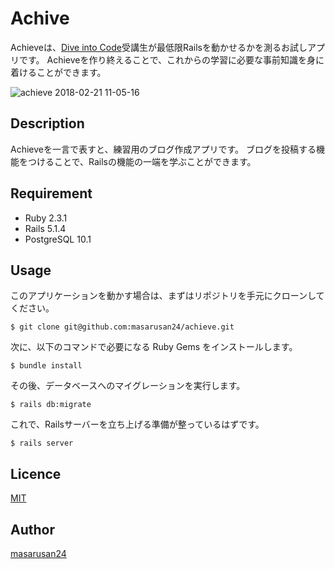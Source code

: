 Achive
====

Achieveは、[Dive into Code](https://diveintocode.jp/)受講生が最低限Railsを動かせるかを測るお試しアプリです。
Achieveを作り終えることで、これからの学習に必要な事前知識を身に着けることができます。

![achieve 2018-02-21 11-05-16](https://user-images.githubusercontent.com/17737460/36459459-323a6ae0-16f7-11e8-853a-b2736b5c7cc2.png)

## Description
Achieveを一言で表すと、練習用のブログ作成アプリです。
ブログを投稿する機能をつけることで、Railsの機能の一端を学ぶことができます。

## Requirement
- Ruby 2.3.1
- Rails 5.1.4
- PostgreSQL 10.1

## Usage
このアプリケーションを動かす場合は、まずはリポジトリを手元にクローンしてください。

```
$ git clone git@github.com:masarusan24/achieve.git
```

次に、以下のコマンドで必要になる Ruby Gems をインストールします。

```
$ bundle install
```

その後、データベースへのマイグレーションを実行します。

```
$ rails db:migrate
```

これで、Railsサーバーを立ち上げる準備が整っているはずです。

```
$ rails server
```

## Licence

[MIT](https://github.com/tcnksm/tool/blob/master/LICENCE)

## Author

[masarusan24](https://github.com/masarusan24)
